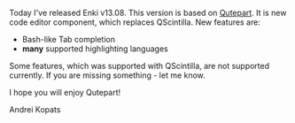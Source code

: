 Today I've released Enki v13.08. This version is based on [Qutepart](https://github.com/hlamer/qutepart). It is new code editor component, which replaces QScintilla.
New features are:

* Bash-like Tab completion
* **many** supported highlighting languages

Some features, which was supported with QScintilla, are not supported currently. If you are missing something - let me know.

I hope you will enjoy Qutepart!

Andrei Kopats
